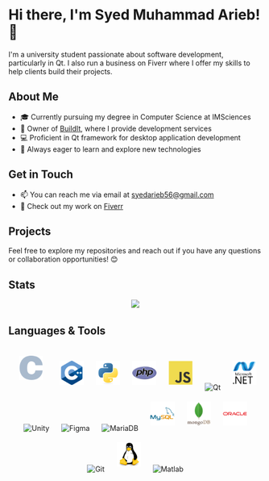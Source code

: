 # Hi there, I'm Syed Muhammad Arieb! 👋

I'm a university student passionate about software development, particularly in Qt. I also run a business on Fiverr where I offer my skills to help clients build their projects. 

## About Me

- 🎓 Currently pursuing my degree in Computer Science at IMSciences
- 💼 Owner of [BuildIt](https://www.fiverr.com/buildit_), where I provide development services
- 💻 Proficient in Qt framework for desktop application development
- 🌱 Always eager to learn and explore new technologies

## Get in Touch

- 📫 You can reach me via email at [syedarieb56@gmail.com](mailto:syedarieb56@gmail.com)
- 💼 Check out my work on [Fiverr](https://www.fiverr.com/buildit_)

## Projects

Feel free to explore my repositories and reach out if you have any questions or collaboration opportunities! 😊

## Stats

<p align="center">
    <img src = "https://github-readme-stats.vercel.app/api?username=Syed-Arieb&theme=merko">
</p>

## Languages & Tools

<p align="center">
  <img src="https://raw.githubusercontent.com/devicons/devicon/master/icons/c/c-original.svg" alt="C" width="48" height="48" style="margin: 20px;"/>
  <img src="https://raw.githubusercontent.com/devicons/devicon/master/icons/cplusplus/cplusplus-original.svg" alt="C++" width="48" height="48" style="margin: 10px;"/>
  <img src="https://raw.githubusercontent.com/devicons/devicon/master/icons/python/python-original.svg" alt="Python" width="48" height="48" style="margin: 10px;"/>
  <img src="https://raw.githubusercontent.com/devicons/devicon/master/icons/php/php-original.svg" alt="PHP" width="48" height="48" style="margin: 10px;"/>
  <img src="https://raw.githubusercontent.com/devicons/devicon/master/icons/javascript/javascript-original.svg" alt="JavaScript" width="48" height="48" style="margin: 10px;"/>
  
  <img src="https://upload.wikimedia.org/wikipedia/commons/0/0b/Qt_logo_2016.svg" alt="Qt" width="48" height="48" style="margin: 10px;"/>
  <img src="https://raw.githubusercontent.com/devicons/devicon/master/icons/dot-net/dot-net-original-wordmark.svg" alt=".NET" width="48" height="48" style="margin: 10px;"/>
  <img src="https://www.vectorlogo.zone/logos/unity3d/unity3d-icon.svg" alt="Unity" width="48" height="48" style="margin: 10px;"/>
  <img src="https://www.vectorlogo.zone/logos/figma/figma-icon.svg" alt="Figma" width="48" height="48" style="margin: 10px;"/>
  
  <img src="https://www.vectorlogo.zone/logos/mariadb/mariadb-icon.svg" alt="MariaDB" width="48" height="48" style="margin: 10px;"/>
  <img src="https://raw.githubusercontent.com/devicons/devicon/master/icons/mysql/mysql-original-wordmark.svg" alt="MySQL" width="48" height="48" style="margin: 10px;"/>
  <img src="https://raw.githubusercontent.com/devicons/devicon/master/icons/mongodb/mongodb-original-wordmark.svg" alt="MongoDB" width="48" height="48" style="margin: 10px;"/>
  <img src="https://raw.githubusercontent.com/devicons/devicon/master/icons/oracle/oracle-original.svg" alt="Oracle" width="48" height="48" style="margin: 10px;"/>
  
  <img src="https://www.vectorlogo.zone/logos/git-scm/git-scm-icon.svg" alt="Git" width="48" height="48" style="margin: 10px;"/>
  <img src="https://raw.githubusercontent.com/devicons/devicon/master/icons/linux/linux-original.svg" alt="Linux" width="48" height="48" style="margin: 10px;"/>
  
  <img src="https://upload.wikimedia.org/wikipedia/commons/2/21/Matlab_Logo.png" alt="Matlab" width="48" height="48" style="margin: 10px;"/>
</p>
